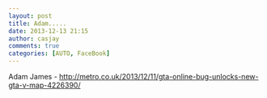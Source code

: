```yaml
---
layout: post
title: Adam.....
date: 2013-12-13 21:15
author: casjay
comments: true
categories: [AUTO, FaceBook]
---
```


Adam James - <http://metro.co.uk/2013/12/11/gta-online-bug-unlocks-new-gta-v-map-4226390/>  
